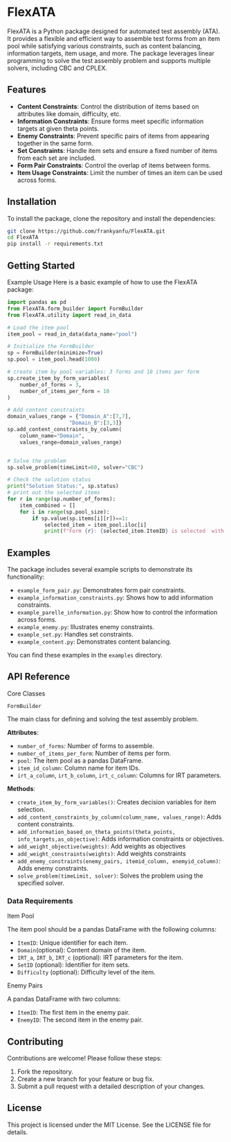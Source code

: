 # FlexATA

FlexATA is a Python package designed for automated test assembly (ATA). It provides a flexible and efficient way to assemble test forms from an item pool while satisfying various constraints, such as content balancing, information targets, item usage, and more. The package leverages linear programming to solve the test assembly problem and supports multiple solvers, including CBC and CPLEX.

## Features

- **Content Constraints**: Control the distribution of items based on attributes like domain, difficulty, etc.
- **Information Constraints**: Ensure forms meet specific information targets at given theta points.
- **Enemy Constraints**: Prevent specific pairs of items from appearing together in the same form.
- **Set Constraints**: Handle item sets and ensure a fixed number of items from each set are included.
- **Form Pair Constraints**: Control the overlap of items between forms.
- **Item Usage Constraints**: Limit the number of times an item can be used across forms.

## Installation

To install the package, clone the repository and install the dependencies:

```bash
git clone https://github.com/frankyanfu/FlexATA.git
cd FlexATA
pip install -r requirements.txt
```

## Getting Started

Example Usage
Here is a basic example of how to use the FlexATA package:

```python
import pandas as pd
from FlexATA.form_builder import FormBuilder
from FlexATA.utility import read_in_data

# Load the item pool
item_pool = read_in_data(data_name="pool")

# Initialize the FormBuilder
sp = FormBuilder(minimize=True)
sp.pool = item_pool.head(1000)

# create item by pool variables: 3 forms and 10 items per form
sp.create_item_by_form_variables(
    number_of_forms = 3,
    number_of_items_per_form = 10
)

# Add content constraints
domain_values_range = {"Domain_A":[7,7],
                    "Domain_B":[3,3]}
sp.add_content_constraints_by_column(
    column_name="Domain", 
    values_range=domain_values_range)


# Solve the problem
sp.solve_problem(timeLimit=60, solver="CBC")

# Check the solution status
print("Solution Status:", sp.status)
# print out the selected items
for r in range(sp.number_of_forms):
    item_combined = []
    for i in range(sp.pool_size):
        if sp.value(sp.items[i][r])==1:
            selected_item = item_pool.iloc[i]
            print(f"Form {r}: {selected_item.ItemID} is selected  with  and Domain of {selected_item.Domain}")
```

## Examples

The package includes several example scripts to demonstrate its functionality:

- `example_form_pair.py`: Demonstrates form pair constraints.
- `example_information_constraints.py`: Shows how to add information constraints.
- `example_parelle_information.py`: Show how to control the information across forms.
- `example_enemy.py`: Illustrates enemy constraints.
- `example_set.py`: Handles set constraints.
- `example_content.py`: Demonstrates content balancing.

You can find these examples in the `examples` directory.

## API Reference

Core Classes

`FormBuilder`

The main class for defining and solving the test assembly problem.

**Attributes**:

- `number_of_forms`: Number of forms to assemble.
- `number_of_items_per_form`: Number of items per form.
- `pool`: The item pool as a pandas DataFrame.
- `item_id_column`: Column name for item IDs.
- `irt_a_column`, `irt_b_column`, `irt_c_column`: Columns for IRT parameters.

**Methods**:

- `create_item_by_form_variables()`: Creates decision variables for item selection.
- `add_content_constraints_by_column(column_name, values_range)`: Adds content constraints.
- `add_information_based_on_theta_points(theta_points, info_targets,as_objective)`: Adds information constraints or objectives.
- `add_weight_objective(weights)`: Add weights as objectives
- `add_weight_constraints(weights)`: Add weights constraints
- `add_enemy_constraints(enemy_pairs, itemid_column, enemyid_column)`: Adds enemy constraints.
- `solve_problem(timeLimit, solver)`: Solves the problem using the specified solver.

### Data Requirements

Item Pool

The item pool should be a pandas DataFrame with the following columns:

- `ItemID`: Unique identifier for each item.
- `Domain`(optional): Content domain of the item.
- `IRT_a`, `IRT_b`, `IRT_c` (optional): IRT parameters for the item.
- `SetID` (optional): Identifier for item sets.
- `Difficulty` (optional): Difficulty level of the item.

Enemy Pairs

A pandas DataFrame with two columns:

- `ItemID`: The first item in the enemy pair.
- `EnemyID`: The second item in the enemy pair.

## Contributing

Contributions are welcome! Please follow these steps:

1. Fork the repository.
2. Create a new branch for your feature or bug fix.
3. Submit a pull request with a detailed description of your changes.

## License

This project is licensed under the MIT License. See the LICENSE file for details.
